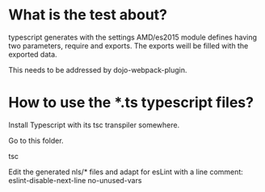 # What is the test about?
typescript generates with the settings AMD/es2015 module defines having two
parameters, require and exports. The exports weill be filled with the exported
data.

This needs to be addressed by dojo-webpack-plugin.

# How to use the *.ts typescript files?
Install Typescript with its tsc transpiler somewhere.

Go to this folder.

tsc

Edit the generated nls/* files and adapt for esLint with a line comment:
eslint-disable-next-line no-unused-vars

